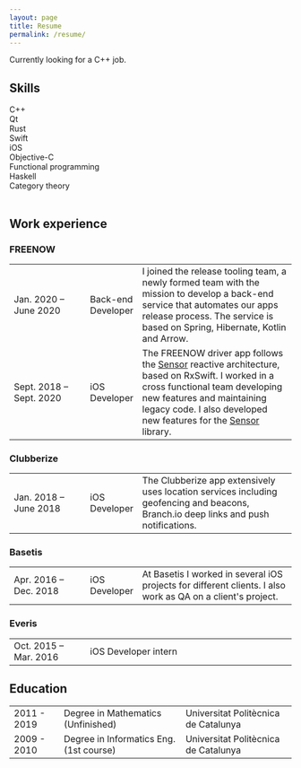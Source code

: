 ```yaml
---
layout: page
title: Resume
permalink: /resume/
---
```

<div class="banner">
Currently looking for a C++ job.
</div>

## Skills
<div class="autoTable">
  <div>
    <span>C++</span>
    <div class="meter">
      <span style="width: 50%"/>
    </div>
  </div>
  <div>
    <span>Qt</span>
    <div class="meter">
      <span style="width: 50%"/>
    </div>
  </div>
  <div>
    <span>Rust</span>
    <div class="meter">
      <span style="width: 50%"/>
    </div>
  </div>
  <div>
    <span>Swift</span>
    <div class="meter">
      <span style="width: 100%"/>
    </div>
  </div>
  <div>
    <span>iOS</span>
    <div class="meter">
      <span style="width: 100%"/>
    </div>
  </div>
  <div>
    <span>Objective-C</span>
    <div class="meter">
      <span style="width: 100%"/>
    </div>
  </div>
  <div>
    <span>Functional programming</span>
    <div class="meter">
      <span style="width: 50%"/>
    </div>
  </div>
  <div>
    <span>Haskell</span>
    <div class="meter">
      <span style="width: 25%"/>
    </div>
  </div>
  <div>
    <span>Category theory</span>
    <div class="meter">
      <span style="width: 25%"/>
    </div>
  </div>
</div>
<br/>

## Work experience

### FREENOW

 <table class="innerBorderTable">
  <col width="27%">
  <col width="17%">
   <tr>
    <td>Jan. 2020 – June 2020</td>
    <td>Back-end Developer</td>
    <td>I joined the release tooling team, a newly formed team with the mission to
    develop a back-end service that automates our apps release process.
    The service is based
    on Spring, Hibernate, Kotlin and Arrow.</td>
  </tr>
  <tr>
    <td>Sept. 2018 – Sept. 2020</td>
    <td>iOS Developer</td>
    <td> The FREENOW driver app follows the
    <a href="https://github.com/freenowtech/Sensor">Sensor</a> reactive
    architecture, based on RxSwift.
    I worked in a cross functional team developing new features and maintaining
    legacy code. I also developed new features for the <a href="https://github.com/freenowtech/Sensor">Sensor</a> library.</td>
  </tr>
</table>

### Clubberize

 <table class="innerBorderTable">
  <col width="27%">
  <col width="17%">
  <tr>
    <td>Jan. 2018 – June 2018</td>
    <td>iOS Developer</td>
    <td>The Clubberize app extensively uses location services
     including geofencing and beacons, Branch.io deep links
      and push notifications.</td>
  </tr>
</table>

### Basetis

 <table class="innerBorderTable">
  <col width="27%">
  <col width="17%">
  <tr>
    <td>Apr. 2016 – Dec. 2018</td>
    <td>iOS Developer</td>
    <td>At Basetis I worked in several iOS projects for different clients.
    I also work as QA on a client's project.</td>
  </tr>
</table>

### Everis

 <table class="innerBorderTable">
  <col width="27%">
  <tr>
    <td>Oct. 2015 – Mar. 2016</td>
    <td>iOS Developer intern</td>
  </tr>
</table>

## Education

 <table class="innerBorderTable">
  <tr>
    <td>2011 - 2019</td>
    <td>Degree in Mathematics (Unfinished)</td>
    <td>Universitat Politècnica de Catalunya</td>
  </tr>
  <tr>
    <td>2009 - 2010</td>
    <td>Degree in Informatics Eng. (1st course)</td>
    <td>Universitat Politècnica de Catalunya</td>
  </tr>
</table> 

